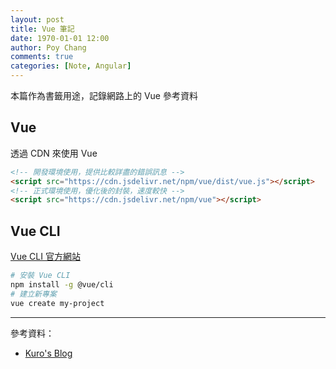 ```yaml
---
layout: post
title: Vue 筆記
date: 1970-01-01 12:00
author: Poy Chang
comments: true
categories: [Note, Angular]
---
```


本篇作為書籤用途，記錄網路上的 Vue 參考資料

## Vue

透過 CDN 來使用 Vue

```html
<!-- 開發環境使用，提供比較詳盡的錯誤訊息 -->
<script src="https://cdn.jsdelivr.net/npm/vue/dist/vue.js"></script>
<!-- 正式環境使用，優化後的封裝，速度較快 -->
<script src="https://cdn.jsdelivr.net/npm/vue"></script>
```

## Vue CLI

[Vue CLI 官方網站](https://cli.vuejs.org/)

```bash
# 安裝 Vue CLI
npm install -g @vue/cli
# 建立新專案
vue create my-project
```

---

參考資料：

- [Kuro's Blog](https://kuro.tw/)
